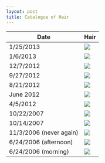 ```yaml
---
layout: post
title: Catalogue of Hair
---
```


 Date | Hair 
 ---- | ---- 
 1/25/2013 | ![][01-25-13]
 1/6/2013  | ![][01-06-13]
 12/7/2012 | ![][12-07-12]
 9/27/2012 | ![][09-27-12]
 8/21/2012 | ![][08-21-12]
 June 2012 | ![][June-12]
 4/5/2012  | ![][04-05-12]
 10/22/2007 | ![][10-22-07]
 10/14/2007 | ![][10-14-07]
 11/3/2006 (never again) | ![][11-03-06]
 6/24/2006 (afternoon) | ![][06-24-06a]
 6/24/2006 (morning) | ![][06-24-06m]

[01-25-13]: https://sphotos-a.xx.fbcdn.net/hphotos-ash4/309809_10101818798804423_914394127_n.jpg
[01-06-13]: https://sphotos-a.xx.fbcdn.net/hphotos-ash3/148955_10101775577170923_1268510411_n.jpg
[12-07-12]: https://sphotos-a.xx.fbcdn.net/hphotos-prn1/68837_10151359197636563_892647892_n.jpg
[09-27-12]: https://sphotos-b.xx.fbcdn.net/hphotos-snc7/301434_10101567697713023_1872546238_n.jpg
[08-21-12]: https://sphotos-a.xx.fbcdn.net/hphotos-snc6/229124_10151188092201563_67612641_n.jpg
[June-12]: https://sphotos-b.xx.fbcdn.net/hphotos-ash3/406015_3965434368369_969876157_n.jpg
[04-05-12]: https://sphotos-b.xx.fbcdn.net/hphotos-prn1/538845_10101158725556503_766863893_n.jpg
[10-22-07]: https://sphotos-a.xx.fbcdn.net/hphotos-ash4/142_578956958463_6844_n.jpg
[10-14-07]: https://sphotos-b.xx.fbcdn.net/hphotos-ash4/142_578513861433_3741_n.jpg
[11-03-06]: https://sphotos-b.xx.fbcdn.net/hphotos-ash4/50_560608553813_3572_n.jpg
[06-24-06a]: https://sphotos-a.xx.fbcdn.net/hphotos-ash4/31_560605998933_9513_n.jpg
[06-24-06m]: https://sphotos-b.xx.fbcdn.net/hphotos-ash4/31_560605993943_2500_n.jpg